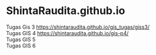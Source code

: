 # ShintaRaudita.github.io
Tugas Gis 3 
https://shintaraudita.github.io/gis_tugas/giss3/
<br>
Tugas GIS 4
https://shintaraudita.github.io/gis-p4/
<br>
Tugas GIS 5
<br>
Tugas GIS 6
<br>